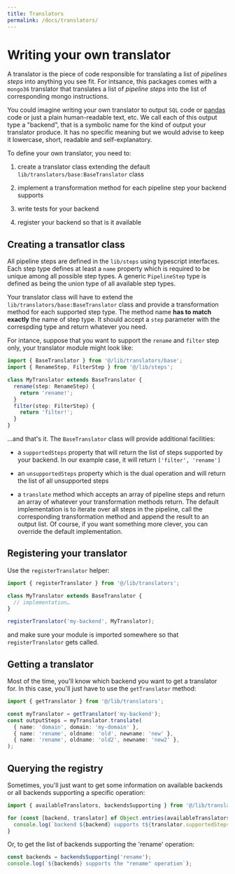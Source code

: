 ```yaml
---
title: Translators
permalink: /docs/translators/
---
```


# Writing your own translator

A translator is the piece of code responsible for translating a
list of _pipelines steps_ into anything you see fit. For intsance,
this packages comes with a `mongo36` translator that translates a list
of _pipeline steps_ into the list of corresponding mongo instructions.

You could imagine writing your own translator to output `SQL` code or
[pandas](https://pandas.pydata.org) code or just a plain human-readable text,
etc. We call each of this output type a "backend", that is a symbolic name for
the kind of output your translator produce. It has no specific meaning but we
would advise to keep it lowercase, short, readable and self-explanatory.

To define your own translator, you need to:

1. create a translator class extending the default `lib/translators/base:BaseTranslator` class

2. implement a transformation method for each pipeline step your backend supports

3. write tests for your backend

4. register your backend so that is it available

## Creating a transatlor class

All pipeline steps are defined in the `lib/steps` using typescript interfaces.
Each step type defines at least a `name` property which is required to be unique
among all possible step types. A generic `PipelineStep` type is defined as being
the union type of all available step types.

Your translator class will have to extend the `lib/translators/base:BaseTranslator` class and provide a transformation method for each supported step type. The method
name **has to match exactly** the name of step type. It should accept a `step` parameter with the correspding type and return whatever you need.

For intance, suppose that you want to support the `rename` and `filter` step
only, your translator module might look like:

```ts
import { BaseTranslator } from '@/lib/translators/base';
import { RenameStep, FilterStep } from '@/lib/steps';

class MyTranslator extends BaseTranslator {
  rename(step: RenameStep) {
    return 'rename!';
  }
  filter(step: FilterStep) {
    return 'filter!';
  }
}
```

…and that's it. The `BaseTranslator` class will provide additional facilities:

- a `supportedSteps` property that will return the list of steps supported by
  your backend. In our example case, it will return `['filter', 'rename']`

- an `unsupportedSteps` property which is the dual operation and will return
  the list of all unsupported steps

- a `translate` method which accepts an array of pipeline steps and return an
  array of whatever your transformation methods return. The default implementation
  is to iterate over all steps in the pipeline, call the corresponding transformation
  method and append the result to an output list. Of course, if you want something
  more clever, you can override the default implementation.

## Registering your translator

Use the `registerTranslator` helper:

```ts
import { registerTranslator } from '@/lib/translators';

class MyTranslator extends BaseTranslator {
  // implementation…
}

registerTranslator('my-backend', MyTranslator);
```

and make sure your module is imported somewhere so that `registerTranslator` gets called.

## Getting a translator

Most of the time, you'll know which backend you want to get a translator for. In this case, you'll just have to use the `getTranslator` method:

```ts
import { getTranslator } from '@/lib/translators';

const myTranslator = getTranslator('my-backend');
const outputSteps = myTranslator.translate(
  { name: 'domain', domain: 'my-domain' },
  { name: 'rename', oldname: 'old', newname: 'new' },
  { name: 'rename', oldname: 'old2', newname: 'new2' },
);
```

## Querying the registry

Sometimes, you'll just want to get some information on available backends
or all backends supporting a specific operation:

```ts
import { availableTranslators, backendsSupporting } from '@/lib/translators';

for (const [backend, translator] of Object.entries(availableTranslators)) {
  console.log(`backend ${backend} supports t${translator.supportedSteps}`);
}
```

Or, to get the list of backends supporting the 'rename' operation:

```ts
const backends = backendsSupporting('rename');
console.log(`${backends} supports the "rename" operation`);
```
